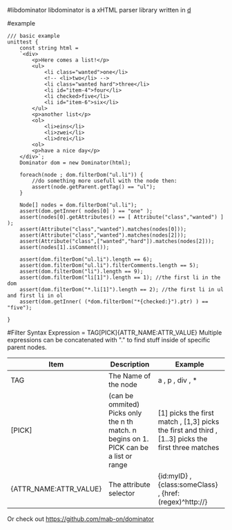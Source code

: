 #libdominator
libdominator is a xHTML parser library written in [d](http://www.dlang.org)

#example
```dlang
/// basic example
unittest {
    const string html =
    `<div>
        <p>Here comes a list!</p>
        <ul>
            <li class="wanted">one</li>
            <!-- <li>two</li> -->
            <li class="wanted hard">three</li>
            <li id="item-4">four</li>
            <li checked>five</li>
            <li id="item-6">six</li>
        </ul>
        <p>another list</p>
        <ol>
            <li>eins</li>
            <li>zwei</li>
            <li>drei</li>
        <ol>
        <p>have a nice day</p>
    </div>`;
    Dominator dom = new Dominator(html);

    foreach(node ; dom.filterDom("ul.li")) {
        //do something more usefull with the node then:
        assert(node.getParent.getTag() == "ul");
    }

    Node[] nodes = dom.filterDom("ul.li");
    assert(dom.getInner( nodes[0] ) == "one" );
    assert(nodes[0].getAttributes() == [ Attribute("class","wanted") ] );
    assert(Attribute("class","wanted").matches(nodes[0]));
    assert(Attribute("class","wanted").matches(nodes[2]));
    assert(Attribute("class",["wanted","hard"]).matches(nodes[2]));
    assert(nodes[1].isComment());

    assert(dom.filterDom("ul.li").length == 6);
    assert(dom.filterDom("ul.li").filterComments.length == 5);
    assert(dom.filterDom("li").length == 9);
    assert(dom.filterDom("li[1]").length == 1); //the first li in the dom
    assert(dom.filterDom("*.li[1]").length == 2); //the first li in ul and first li in ol
    assert(dom.getInner( (*dom.filterDom("*{checked:}").ptr) ) == "five");

}
```

#Filter Syntax
Expression = TAG[PICK]{ATTR_NAME:ATTR_VALUE}
Multiple expressions can be concatenated with "." to find stuff inside of specific parent nodes.

| Item | Description | Example |
|------|-------------|---------|
| TAG | The Name of the node | a , p , div , *  |
| [PICK] | (can be ommited) Picks only the n th match. n begins on 1. PICK can be a list or range | [1] picks the first match , [1,3] picks the first and third , [1..3] picks the first three matches  |
| {ATTR_NAME:ATTR_VALUE} | The attribute selector | {id:myID} , {class:someClass} , {href:(regex)^http://}  |

Or check out https://github.com/mab-on/dominator
